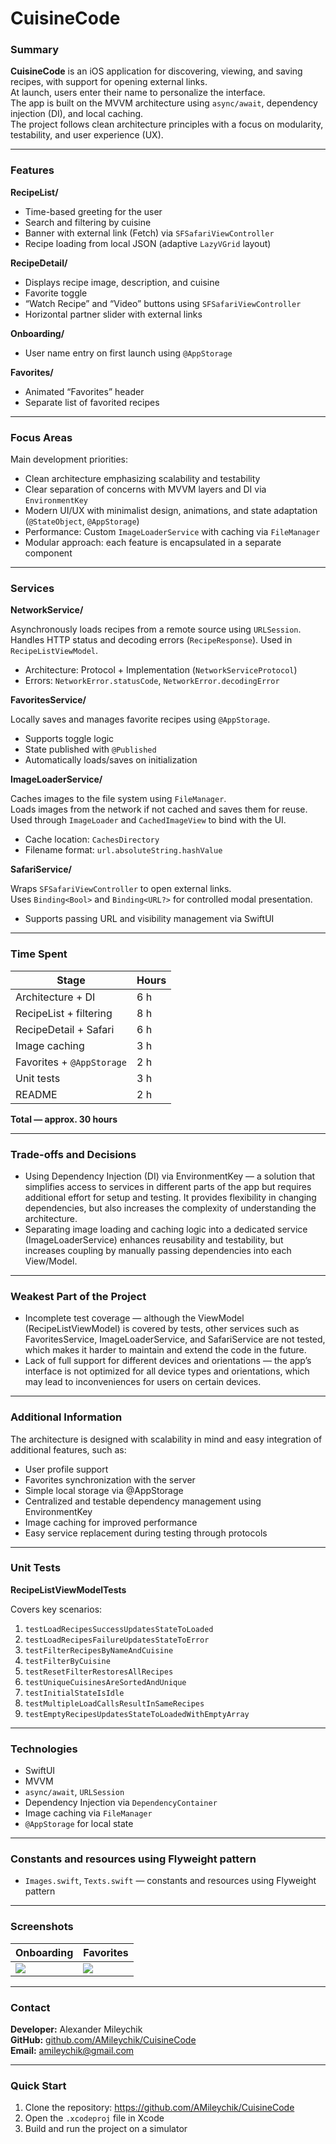 # CuisineCode

### Summary

**CuisineCode** is an iOS application for discovering, viewing, and saving recipes, with support for opening external links.  
At launch, users enter their name to personalize the interface.  
The app is built on the MVVM architecture using `async/await`, dependency injection (DI), and local caching.  
The project follows clean architecture principles with a focus on modularity, testability, and user experience (UX).

---

### Features

**RecipeList/**

- Time-based greeting for the user  
- Search and filtering by cuisine  
- Banner with external link (Fetch) via `SFSafariViewController`  
- Recipe loading from local JSON (adaptive `LazyVGrid` layout)  

**RecipeDetail/**

- Displays recipe image, description, and cuisine  
- Favorite toggle  
- “Watch Recipe” and “Video” buttons using `SFSafariViewController`  
- Horizontal partner slider with external links  

**Onboarding/**

- User name entry on first launch using `@AppStorage`  

**Favorites/**

- Animated “Favorites” header  
- Separate list of favorited recipes  

---

### Focus Areas

Main development priorities:
- Clean architecture emphasizing scalability and testability  
- Clear separation of concerns with MVVM layers and DI via `EnvironmentKey`  
- Modern UI/UX with minimalist design, animations, and state adaptation (`@StateObject`, `@AppStorage`)  
- Performance: Custom `ImageLoaderService` with caching via `FileManager`  
- Modular approach: each feature is encapsulated in a separate component  

---

### Services

**NetworkService/**

Asynchronously loads recipes from a remote source using `URLSession`.  
Handles HTTP status and decoding errors (`RecipeResponse`). Used in `RecipeListViewModel`.
- Architecture: Protocol + Implementation (`NetworkServiceProtocol`)  
- Errors: `NetworkError.statusCode`, `NetworkError.decodingError`  

**FavoritesService/**

Locally saves and manages favorite recipes using `@AppStorage`.  
- Supports toggle logic  
- State published with `@Published`  
- Automatically loads/saves on initialization  

**ImageLoaderService/**

Caches images to the file system using `FileManager`.  
Loads images from the network if not cached and saves them for reuse.  
Used through `ImageLoader` and `CachedImageView` to bind with the UI.  
- Cache location: `CachesDirectory`  
- Filename format: `url.absoluteString.hashValue`  

**SafariService/**

Wraps `SFSafariViewController` to open external links.  
Uses `Binding<Bool>` and `Binding<URL?>` for controlled modal presentation.  
- Supports passing URL and visibility management via SwiftUI  

---

### Time Spent

| Stage                       | Hours  |
|-----------------------------|--------|
| Architecture + DI           | 6 h    |
| RecipeList + filtering      | 8 h    |
| RecipeDetail + Safari       | 6 h    |
| Image caching               | 3 h    |
| Favorites + `@AppStorage`   | 2 h    |
| Unit tests                  | 3 h    |
| README                      | 2 h    |

**Total — approx. 30 hours**

---

### Trade-offs and Decisions

- Using Dependency Injection (DI) via EnvironmentKey — a solution that simplifies access to services in different parts of the app but requires additional effort for setup and testing. It provides flexibility in changing dependencies, but also increases the complexity of understanding the architecture.
- Separating image loading and caching logic into a dedicated service (ImageLoaderService) enhances reusability and testability, but increases coupling by manually passing dependencies into each View/Model.

---

### Weakest Part of the Project

- Incomplete test coverage — although the ViewModel (RecipeListViewModel) is covered by tests, other services such as FavoritesService, ImageLoaderService, and SafariService are not tested, which makes it harder to maintain and extend the code in the future.
- Lack of full support for different devices and orientations — the app’s interface is not optimized for all device types and orientations, which may lead to inconveniences for users on certain devices.

---

### Additional Information

The architecture is designed with scalability in mind and easy integration of additional features, such as:
- User profile support
- Favorites synchronization with the server
- Simple local storage via @AppStorage
- Centralized and testable dependency management using EnvironmentKey
- Image caching for improved performance
- Easy service replacement during testing through protocols

---

### Unit Tests

**RecipeListViewModelTests**  

Covers key scenarios:
1. `testLoadRecipesSuccessUpdatesStateToLoaded`  
2. `testLoadRecipesFailureUpdatesStateToError`  
3. `testFilterRecipesByNameAndCuisine`  
4. `testFilterByCuisine`  
5. `testResetFilterRestoresAllRecipes`  
6. `testUniqueCuisinesAreSortedAndUnique`  
7. `testInitialStateIsIdle`  
8. `testMultipleLoadCallsResultInSameRecipes`  
9. `testEmptyRecipesUpdatesStateToLoadedWithEmptyArray`  

---

### Technologies

- SwiftUI  
- MVVM  
- `async/await`, `URLSession`  
- Dependency Injection via `DependencyContainer`  
- Image caching via `FileManager`  
- `@AppStorage` for local state  

---

### Constants and resources using Flyweight pattern 

- `Images.swift`, `Texts.swift` — constants and resources using Flyweight pattern  

---

### Screenshots

| Onboarding | Favorites |
|------------|-----------|
| ![](Screenshots/onboarding.png) | ![](Screenshots/favorites.png) |

---

### Contact  
**Developer:** Alexander Mileychik  
**GitHub:** [github.com/AMileychik/CuisineCode](https://github.com/AMileychik/CuisineCode)  
**Email:** amileychik@gmail.com

---

### Quick Start

1. Clone the repository: https://github.com/AMileychik/CuisineCode
2. Open the `.xcodeproj` file in Xcode  
3. Build and run the project on a simulator  
